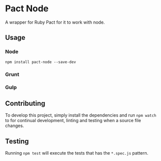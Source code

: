 # Pact Node

A wrapper for Ruby Pact for it to work with node.

## Usage

### Node

`npm install pact-node --save-dev`

### Grunt

### Gulp

## Contributing

To develop this project, simply install the dependencies and run `npm watch` to for continual development, linting and testing when a source file changes.

## Testing

Running `npm test` will execute the tests that has the `*.spec.js` pattern.
